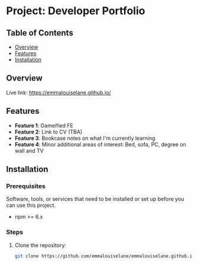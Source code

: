 # Project: Developer Portfolio

## Table of Contents

- [Overview](#overview)
- [Features](#features)
- [Installation](#installation)

## Overview

Live link: https://emmalouiselane.github.io/

## Features

- **Feature 1**: Gameified FE
- **Feature 2**: Link to CV (TBA)
- **Feature 3**: Bookcase notes on what I'm currently learning
- **Feature 4**: Minor additional areas of interest: Bed, sofa, PC, degree on wall and TV

## Installation

### Prerequisites

Software, tools, or services that need to be installed or set up before you can use this project.

- npm >= 6.x

### Steps

1. Clone the repository:
   ```bash
   git clone https://github.com/emmalouiselane/emmalouiselane.github.io.git
   ```
